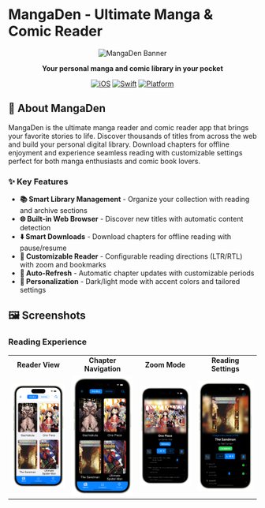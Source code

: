 # MangaDen - Ultimate Manga & Comic Reader

<div align="center">
  
  ![MangaDen Banner](images/banner.png)

  **Your personal manga and comic library in your pocket**

  [![iOS](https://img.shields.io/badge/iOS-17.0+-blue.svg)](https://developer.apple.com/ios/)
  [![Swift](https://img.shields.io/badge/Swift-5.0-orange.svg)](https://swift.org/)
  [![Platform](https://img.shields.io/badge/Platform-iPhone%20%26%20iPad-lightgrey.svg)](https://apple.com/ios)

</div>

## 📱 About MangaDen

MangaDen is the ultimate manga reader and comic reader app that brings your favorite stories to life. Discover thousands of titles from across the web and build your personal digital library. Download chapters for offline enjoyment and experience seamless reading with customizable settings perfect for both manga enthusiasts and comic book lovers.

### ✨ Key Features

- **📚 Smart Library Management** - Organize your collection with reading and archive sections
- **🌐 Built-in Web Browser** - Discover new titles with automatic content detection
- **⬇️ Smart Downloads** - Download chapters for offline reading with pause/resume
- **📖 Customizable Reader** - Configurable reading directions (LTR/RTL) with zoom and bookmarks
- **🔄 Auto-Refresh** - Automatic chapter updates with customizable periods
- **🎨 Personalization** - Dark/light mode with accent colors and tailored settings

## 🖼️ Screenshots

### Reading Experience
<div align="center">

| | | | |
|:---:|:---:|:---:|:---:|
| **Reader View** | **Chapter Navigation** | **Zoom Mode** | **Reading Settings** |
| <img src="screens/screen1.png" width="200"> | <img src="screens/screen2.png" width="200"> | <img src="screens/screen3.png" width="200"> | <img src="screens/screen4.png" width="200"> |